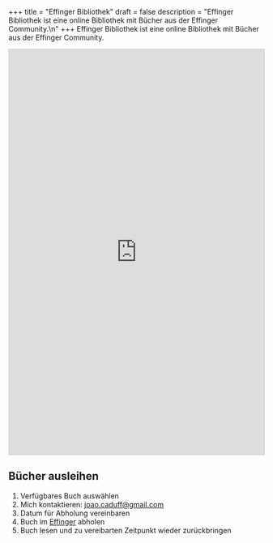 +++
title = "Effinger Bibliothek"
draft = false
description = "Effinger Bibliothek ist eine online Bibliothek mit Bücher aus der Effinger Community.\n"
+++
Effinger Bibliothek ist eine online Bibliothek mit Bücher aus der Effinger Community.

<iframe class="airtable-embed" src="https://airtable.com/embed/shrYtyxH1xdDKloVe?backgroundColor=blue&viewControls=on" frameborder="0" onmousewheel="" width="100%" height="800" style="background: transparent; border: 1px solid #ccc;"></iframe>

## Bücher ausleihen

1. Verfügbares Buch auswählen
2. Mich kontaktieren: [joao.caduff@gmail.com](mailto:joao.caduff@gmail.com)
3. Datum für Abholung vereinbaren
4. Buch im [Effinger](https://www.effinger.ch/) abholen 
5. Buch lesen und zu vereibarten Zeitpunkt wieder zurückbringen